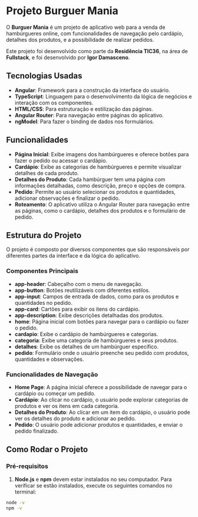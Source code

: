 # Projeto Burguer Mania

O **Burguer Mania** é um projeto de aplicativo web para a venda de hambúrgueres online, com funcionalidades de navegação pelo cardápio, detalhes dos produtos, e a possibilidade de realizar pedidos. 

Este projeto foi desenvolvido como parte da **Residência TIC36**, na área de **Fullstack**, e foi desenvolvido por **Igor Damasceno**.

## Tecnologias Usadas

- **Angular**: Framework para a construção da interface do usuário.
- **TypeScript**: Linguagem para o desenvolvimento da lógica de negócios e interação com os componentes.
- **HTML/CSS**: Para estruturação e estilização das páginas.
- **Angular Router**: Para navegação entre páginas do aplicativo.
- **ngModel**: Para fazer o binding de dados nos formulários.

## Funcionalidades

- **Página Inicial**: Exibe imagens dos hambúrgueres e oferece botões para fazer o pedido ou acessar o cardápio.
- **Cardápio**: Exibe as categorias de hambúrgueres e permite visualizar detalhes de cada produto.
- **Detalhes do Produto**: Cada hambúrguer tem uma página com informações detalhadas, como descrição, preço e opções de compra.
- **Pedido**: Permite ao usuário selecionar os produtos e quantidades, adicionar observações e finalizar o pedido.
- **Roteamento**: O aplicativo utiliza o Angular Router para navegação entre as páginas, como o cardápio, detalhes dos produtos e o formulário de pedido.

## Estrutura do Projeto

O projeto é composto por diversos componentes que são responsáveis por diferentes partes da interface e da lógica do aplicativo.

### Componentes Principais

- **app-header**: Cabeçalho com o menu de navegação.
- **app-button**: Botões reutilizáveis com diferentes estilos.
- **app-input**: Campos de entrada de dados, como para os produtos e quantidades no pedido.
- **app-card**: Cartões para exibir os itens do cardápio.
- **app-description**: Exibe descrições detalhadas dos produtos.
- **home**: Página inicial com botões para navegar para o cardápio ou fazer o pedido.
- **cardapio**: Exibe o cardápio de hambúrgueres e categorias.
- **categoria**: Exibe uma categoria de hambúrgueres e seus produtos.
- **detalhes**: Exibe os detalhes de um hambúrguer específico.
- **pedido**: Formulário onde o usuário preenche seu pedido com produtos, quantidades e observações.

### Funcionalidades de Navegação

- **Home Page**: A página inicial oferece a possibilidade de navegar para o cardápio ou começar um pedido.
- **Cardápio**: Ao clicar no cardápio, o usuário pode explorar categorias de produtos e ver os itens em cada categoria.
- **Detalhes do Produto**: Ao clicar em um item do cardápio, o usuário pode ver os detalhes do produto e adicionar ao pedido.
- **Pedido**: O usuário pode adicionar produtos e quantidades, e enviar o pedido finalizado.

## Como Rodar o Projeto

### Pré-requisitos

1. **Node.js** e **npm** devem estar instalados no seu computador. Para verificar se estão instalados, execute os seguintes comandos no terminal:

```bash
node -v
npm -v

